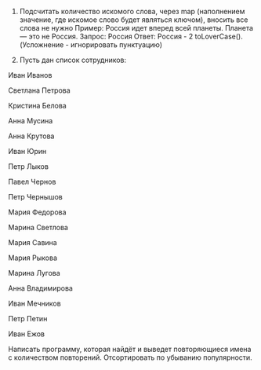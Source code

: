 1) Подсчитать количество искомого слова, через map (наполнением значение, где искомое слово будет являться ключом), вносить все слова не нужно
   Пример:
   Россия идет вперед всей планеты. Планета — это не Россия.
   Запрос: Россия
   Ответ: Россия - 2
   toLoverCase().
   (Усложнение - игнорировать пунктуацию)

2) Пусть дан список сотрудников:

Иван Иванов

Светлана Петрова

Кристина Белова

Анна Мусина

Анна Крутова

Иван Юрин

Петр Лыков

Павел Чернов

Петр Чернышов

Мария Федорова

Марина Светлова

Мария Савина

Мария Рыкова

Марина Лугова

Анна Владимирова

Иван Мечников

Петр Петин

Иван Ежов

Написать программу, которая найдёт и выведет повторяющиеся имена с количеством повторений. Отсортировать по убыванию популярности.